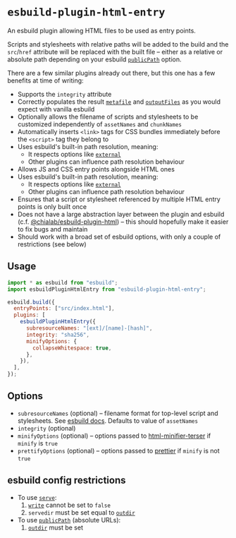 # `esbuild-plugin-html-entry`

An esbuild plugin allowing HTML files to be used as entry points.

Scripts and stylesheets with relative paths will be added to the build and the `src`/`href`
attribute will be replaced with the built file – either as a relative or absolute path depending on
your esbuild [`publicPath`] option.

There are a few similar plugins already out there, but this one has a few benefits at time of
writing:

- Supports the `integrity` attribute
- Correctly populates the result [`metafile`] and [`outputFiles`] as you would expect with vanilla
  esbuild
- Optionally allows the filename of scripts and stylesheets to be customized independently of
  `assetNames` and `chunkNames`
- Automatically inserts `<link>` tags for CSS bundles immediately before the `<script>` tag they
  belong to
- Uses esbuild's built-in path resolution, meaning:
  - It respects options like [`external`]
  - Other plugins can influence path resolution behaviour
- Allows JS and CSS entry points alongside HTML ones
- Uses esbuild's built-in path resolution, meaning:
  - It respects options like [`external`]
  - Other plugins can influence path resolution behaviour
- Ensures that a script or stylesheet referenced by multiple HTML entry points is only built once
- Does not have a large abstraction layer between the plugin and esbuild (c.f.
  [@chialab/esbuild-plugin-html]) – this should hopefully make it easier to fix bugs and maintain
- Should work with a broad set of esbuild options, with only a couple of restrictions (see below)

## Usage

```js
import * as esbuild from "esbuild";
import esbuildPluginHtmlEntry from "esbuild-plugin-html-entry";

esbuild.build({
  entryPoints: ["src/index.html"],
  plugins: [
    esbuildPluginHtmlEntry({
      subresourceNames: "[ext]/[name]-[hash]",
      integrity: "sha256",
      minifyOptions: {
        collapseWhitespace: true,
      },
    }),
  ],
});
```

## Options

- `subresourceNames` (optional) – filename format for top-level script and stylesheets. See
  [esbuild docs](https://esbuild.github.io/api/#asset-names). Defaults to value of `assetNames`
- `integrity` (optional)
- `minifyOptions` (optional) – options passed to [html-minifier-terser] if `minify` is `true`
- `prettifyOptions` (optional) – options passed to [prettier] if `minify` is not `true`

## esbuild config restrictions

- To use [`serve`]:
  1. [`write`](https://esbuild.github.io/api/#write) cannot be set to `false`
  1. `servedir` must be set equal to [`outdir`]
- To use [`publicPath`] (absolute URLs):
  1. [`outdir`] must be set

[`publicPath`]: https://esbuild.github.io/api/#public-path
[`serve`]: https://esbuild.github.io/api/#serve
[`outdir`]: https://esbuild.github.io/api/#outdir
[`metafile`]: https://esbuild.github.io/api/#metafile
[`external`]: https://esbuild.github.io/api/#external
[`outputFiles`]: https://esbuild.github.io/api/#write
[`external`]: https://esbuild.github.io/api/#external
[@chialab/esbuild-plugin-html]:
  https://github.com/chialab/rna/tree/main/packages/esbuild-plugin-html
[html-minifier-terser]: https://www.npmjs.com/package/html-minifier-terser
[prettier]: https://www.npmjs.com/package/prettier
